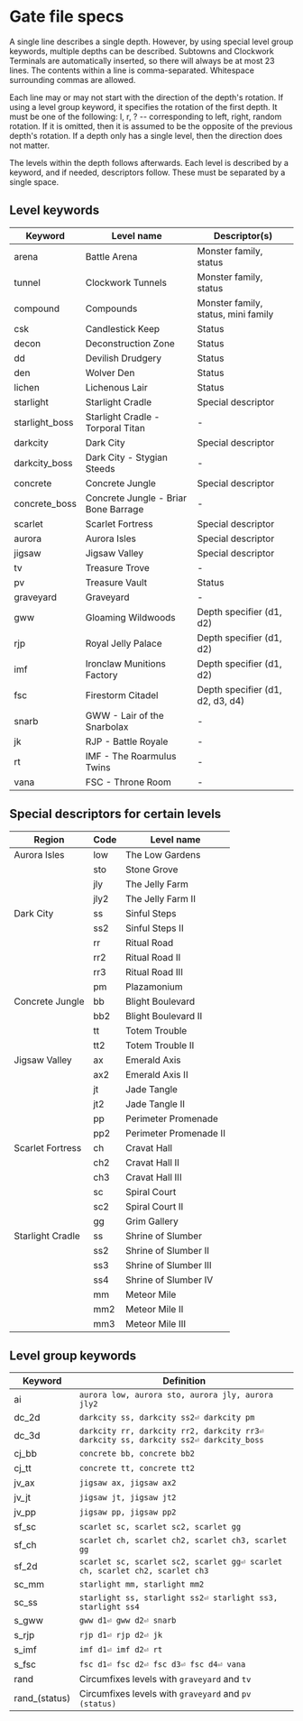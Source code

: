 # Gate file specs
A single line describes a single depth. However, by using special level group keywords, multiple depths can be described.
Subtowns and Clockwork Terminals are automatically inserted, so there will always be at most 23 lines.
The contents within a line is comma-separated. Whitespace surrounding commas are allowed.

Each line may or may not start with the direction of the depth's rotation.
If using a level group keyword, it specifies the rotation of the first depth.
It must be one of the following: l, r, ? -- corresponding to left, right, random rotation.
If it is omitted, then it is assumed to be the opposite of the previous depth's rotation.
If a depth only has a single level, then the direction does not matter.

The levels within the depth follows afterwards.
Each level is described by a keyword, and if needed, descriptors follow.
These must be separated by a single space.

## Level keywords

| Keyword        | Level name                           | Descriptor(s)
| -------------- | ------------------------------------ | -------------
| arena          | Battle Arena                         | Monster family, status
| tunnel         | Clockwork Tunnels                    | Monster family, status
| compound       | Compounds                            | Monster family, status, mini family
| csk            | Candlestick Keep                     | Status
| decon          | Deconstruction Zone                  | Status
| dd             | Devilish Drudgery                    | Status
| den            | Wolver Den                           | Status
| lichen         | Lichenous Lair                       | Status
| starlight      | Starlight Cradle                     | Special descriptor
| starlight_boss | Starlight Cradle - Torporal Titan    | -
| darkcity       | Dark City                            | Special descriptor
| darkcity_boss  | Dark City - Stygian Steeds           | -
| concrete       | Concrete Jungle                      | Special descriptor
| concrete_boss  | Concrete Jungle - Briar Bone Barrage | -
| scarlet        | Scarlet Fortress                     | Special descriptor
| aurora         | Aurora Isles                         | Special descriptor
| jigsaw         | Jigsaw Valley                        | Special descriptor
| tv             | Treasure Trove                       | -
| pv             | Treasure Vault                       | Status
| graveyard      | Graveyard                            | -
| gww            | Gloaming Wildwoods                   | Depth specifier (d1, d2)
| rjp            | Royal Jelly Palace                   | Depth specifier (d1, d2)
| imf            | Ironclaw Munitions Factory           | Depth specifier (d1, d2)
| fsc            | Firestorm Citadel                    | Depth specifier (d1, d2, d3, d4)
| snarb          | GWW - Lair of the Snarbolax          | -
| jk             | RJP - Battle Royale                  | -
| rt             | IMF - The Roarmulus Twins            | -
| vana           | FSC - Throne Room                    | -

## Special descriptors for certain levels

| Region           | Code | Level name
| ---------------- | ---- | ----------
| Aurora Isles     | low  | The Low Gardens
|                  | sto  | Stone Grove
|                  | jly  | The Jelly Farm
|                  | jly2 | The Jelly Farm II
| Dark City        | ss   | Sinful Steps
|                  | ss2  | Sinful Steps II
|                  | rr   | Ritual Road
|                  | rr2  | Ritual Road II
|                  | rr3  | Ritual Road III
|                  | pm   | Plazamonium
| Concrete Jungle  | bb   | Blight Boulevard
|                  | bb2  | Blight Boulevard II
|                  | tt   | Totem Trouble
|                  | tt2  | Totem Trouble II
| Jigsaw Valley    | ax   | Emerald Axis
|                  | ax2  | Emerald Axis II
|                  | jt   | Jade Tangle
|                  | jt2  | Jade Tangle II
|                  | pp   | Perimeter Promenade
|                  | pp2  | Perimeter Promenade II
| Scarlet Fortress | ch   | Cravat Hall
|                  | ch2  | Cravat Hall II
|                  | ch3  | Cravat Hall III
|                  | sc   | Spiral Court
|                  | sc2  | Spiral Court II
|                  | gg   | Grim Gallery
| Starlight Cradle | ss   | Shrine of Slumber
|                  | ss2  | Shrine of Slumber II
|                  | ss3  | Shrine of Slumber III
|                  | ss4  | Shrine of Slumber IV
|                  | mm   | Meteor Mile
|                  | mm2  | Meteor Mile II
|                  | mm3  | Meteor Mile III

## Level group keywords

| Keyword       | Definition
| ------------- | ----------
| ai            | `aurora low, aurora sto, aurora jly, aurora jly2`
| dc_2d         | `darkcity ss, darkcity ss2⏎ darkcity pm`
| dc_3d         | `darkcity rr, darkcity rr2, darkcity rr3⏎ darkcity ss, darkcity ss2⏎ darkcity_boss`
| cj_bb         | `concrete bb, concrete bb2`
| cj_tt         | `concrete tt, concrete tt2`
| jv_ax         | `jigsaw ax, jigsaw ax2`
| jv_jt         | `jigsaw jt, jigsaw jt2`
| jv_pp         | `jigsaw pp, jigsaw pp2`
| sf_sc         | `scarlet sc, scarlet sc2, scarlet gg`
| sf_ch         | `scarlet ch, scarlet ch2, scarlet ch3, scarlet gg`
| sf_2d         | `scarlet sc, scarlet sc2, scarlet gg⏎ scarlet ch, scarlet ch2, scarlet ch3`
| sc_mm         | `starlight mm, starlight mm2`
| sc_ss         | `starlight ss, starlight ss2⏎ starlight ss3, starlight ss4`
| s_gww         | `gww d1⏎ gww d2⏎ snarb`
| s_rjp         | `rjp d1⏎ rjp d2⏎ jk`
| s_imf         | `imf d1⏎ imf d2⏎ rt`
| s_fsc         | `fsc d1⏎ fsc d2⏎ fsc d3⏎ fsc d4⏎ vana`
| rand          | Circumfixes levels with `graveyard` and `tv`
| rand_(status) | Circumfixes levels with `graveyard` and `pv (status)`